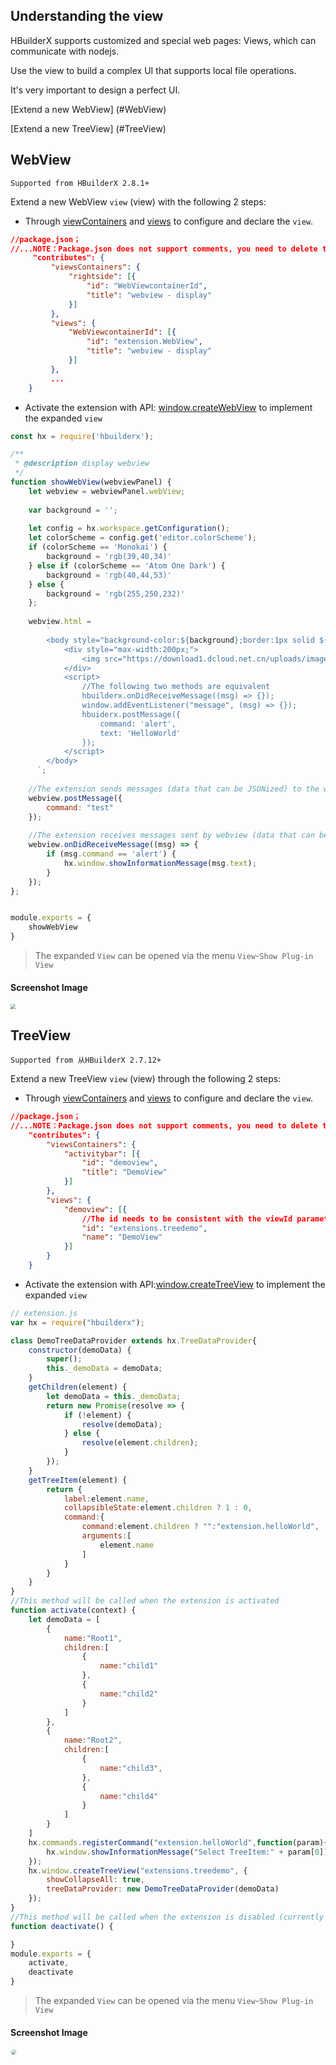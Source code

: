 ## Understanding the view

HBuilderX supports customized and special web pages: Views, which can communicate with nodejs.

Use the view to build a complex UI that supports local file operations.

It's very important to design a perfect UI.


[Extend a new WebView] (#WebView)

[Extend a new TreeView] (#TreeView)

## WebView

`Supported from HBuilderX 2.8.1+`

Extend a new WebView `view` (view) with the following 2 steps:

- Through <a href="/ExtensionDocs/ContributionPoints/README?id=viewscontainers" target="_blank">viewContainers</a> and <a href="/ExtensionDocs/ContributionPoints/README?id=views" target="_blank">views</a> to configure and declare the `view`.


``` json
//package.json；
//...NOTE：Package.json does not support comments, you need to delete the comments when using the following code
     "contributes": {
         "viewsContainers": {            
             "rightside": [{
                 "id": "WebViewcontainerId",
                 "title": "webview - display"
             }]
         },
         "views": {            
             "WebViewcontainerId": [{
                 "id": "extension.WebView",
                 "title": "webview - display"
             }]
         },
         ...
    }
```

- Activate the extension with API: <a href="/ExtensionDocs/Api/windows/createWebView" target="_blank">window.createWebView</a> to implement the expanded `view`

``` javascript
const hx = require('hbuilderx');

/**
 * @description display webview
 */
function showWebView(webviewPanel) {
    let webview = webviewPanel.webView;
    
    var background = '';
    
    let config = hx.workspace.getConfiguration();
    let colorScheme = config.get('editor.colorScheme');
    if (colorScheme == 'Monokai') {
        background = 'rgb(39,40,34)'
    } else if (colorScheme == 'Atom One Dark') {
        background = 'rgb(40,44,53)'
    } else {
        background = 'rgb(255,250,232)'
    };
    
    webview.html =
        `
        <body style="background-color:${background};border:1px solid ${background};">
            <div style="max-width:200px;">
                <img src="https://download1.dcloud.net.cn/uploads/images/hbuilderx/hx_desc@1x.png" style="position: absolute;bottom: 0;left: 0;right: 0;width: 100%;margin: auto;">
            </div>
            <script>
                //The following two methods are equivalent
                hbuilderx.onDidReceiveMessage((msg) => {});
                window.addEventListener("message", (msg) => {});
                hbuiderx.postMessage({
                    command: 'alert',
                    text: 'HelloWorld'
                });
            </script>
        </body>
      `;
     
    //The extension sends messages (data that can be JSONized) to the webview
    webview.postMessage({
        command: "test"
    });
    
    //The extension receives messages sent by webview (data that can be JSONized)
    webview.onDidReceiveMessage((msg) => {
        if (msg.command == 'alert') {
            hx.window.showInformationMessage(msg.text);
        }
    });
};


module.exports = {
    showWebView
}
```

> The expanded `View` can be opened via the menu `View`-`Show Plug-in View`

#### Screenshot Image

<img src="/static/snapshots/Plug-in-development/webview.png" style="zoom:50%" />

## TreeView
`Supported from 从HBuilderX 2.7.12+`

Extend a new TreeView `view` (view) through the following 2 steps:

- Through <a href="/ExtensionDocs/ContributionPoints/README?id=viewscontainers" target="_blank">viewContainers</a> and <a href="/ExtensionDocs/ContributionPoints/README?id=views" target="_blank">views</a> to configure and declare the `view`.


``` json
//package.json；
//...NOTE：Package.json does not support comments, you need to delete the comments when using the following code
    "contributes": {
        "viewsContainers": {
            "activitybar": [{
                "id": "demoview",
                "title": "DemoView"
            }]
        },
        "views": {
            "demoview": [{
                //The id needs to be consistent with the viewId parameter in window.createTreeView
                "id": "extensions.treedemo",
                "name": "DemoView"
            }]
        }
    }
```

- Activate the extension with API:<a href="/ExtensionDocs/Api/windows/createTreeView" target="_blank">window.createTreeView</a> to implement the expanded `view`

``` javascript
// extension.js
var hx = require("hbuilderx");

class DemoTreeDataProvider extends hx.TreeDataProvider{
    constructor(demoData) {
        super();
        this._demoData = demoData;
    }
    getChildren(element) {
        let demoData = this._demoData;
        return new Promise(resolve => {
        	if (!element) {
        	    resolve(demoData);
        	} else {
        	    resolve(element.children);
        	}
        });
    }
    getTreeItem(element) {
        return {
            label:element.name,
            collapsibleState:element.children ? 1 : 0,
            command:{
                command:element.children ? "":"extension.helloWorld",
                arguments:[
                    element.name
                ]
            }
        }
    }
}
//This method will be called when the extension is activated
function activate(context) {
    let demoData = [
        {
            name:"Root1",
            children:[
                {
                    name:"child1"
                },
                {
                    name:"child2"
                }
            ]
        },
        {
            name:"Root2",
            children:[
                {
                    name:"child3",
                },
                {
                    name:"child4"
                }
            ]
        }
    ]
    hx.commands.registerCommand("extension.helloWorld",function(param){
        hx.window.showInformationMessage("Select TreeItem:" + param[0]);
    });
    hx.window.createTreeView("extensions.treedemo", {
        showCollapseAll: true,
        treeDataProvider: new DemoTreeDataProvider(demoData)
    });
}
//This method will be called when the extension is disabled (currently it is triggered when the extension is uninstalled
function deactivate() {

}
module.exports = {
    activate,
    deactivate
}
```

> The expanded `View` can be opened via the menu `View`-`Show Plug-in View`

#### Screenshot Image

<img src="/static/snapshots/Plug-in-development/view@2x.png" style="zoom:50%;border: 1px solid #eee; border-radius: 10px;" />

